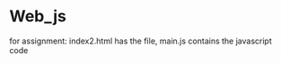# Web_js

for assignment:
                index2.html has the file,
                 main.js contains the javascript code
